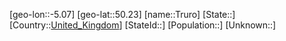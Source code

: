 ﻿---
location: [50.23,-5.07]
type: City
tags:
- geo/City


SpocWebEntityId: 35012
isDeleted: false
confidential: public

---
[geo-lon::-5.07]
[geo-lat::50.23]
[name::Truro]
[State::]
[Country::[United_Kingdom](geo/Continent/Europe/United_Kingdom.md)]
[StateId::]
[Population::]
[Unknown::]

